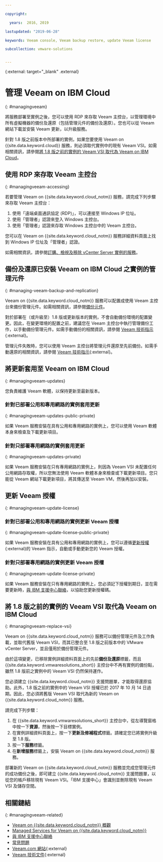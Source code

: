 ```yaml
---

copyright:

  years:  2016, 2019

lastupdated: "2019-06-28"

keywords: Veeam console, Veeam backup restore, update Veeam license

subcollection: vmware-solutions


---
```


{:external: target="_blank" .external}

# 管理 Veeam on IBM Cloud
{: #managingveeam}

將服務部署至實例之後，您可以使用 RDP 來存取 Veeam 主控台，以管理環境中所有虛擬機器的備份及還原（包括管理元件的備份及還原）。您也可以從 Veeam 網站下載並安裝 Veeam 更新，以升級服務。

針對 1.8 版之前版本中所部署的實例，如果您要使用 Veeam on {{site.data.keyword.cloud}} 服務，則必須取代實例中的現有 Veeam VSI。如需相關資訊，請參閱[將 1.8 版之前的實例的 Veeam VSI 取代為 Veeam on IBM Cloud](/docs/services/vmwaresolutions/services?topic=vmware-solutions-managingveeam#managingveeam-replace-vsi)。

## 使用 RDP 來存取 Veeam 主控台
{: #managingveeam-accessing}

若要管理 Veeam on {{site.data.keyword.cloud_notm}} 服務，請完成下列步驟來存取 Veeam 主控台：
1. 使用「遠端桌面通訊協定 (RDP)」，可以連接至 Windows IP 位址。
2. 使用「管理者」認證來登入 Windows 主控台。
3. 使用「管理者」認證來存取 Windows 主控台中的 Veeam 主控台。

您可以在 Veeam on {{site.data.keyword.cloud_notm}} 服務詳細資料頁面上找到 Windows IP 位址及「管理者」認證。

如需相關資訊，請參閱[訂購、檢視及移除 vCenter Server 實例的服務](/docs/services/vmwaresolutions/vcenter?topic=vmware-solutions-vc_addingremovingservices)。

## 備份及還原已安裝 Veeam on IBM Cloud 之實例的管理元件
{: #managing-veeam-backup-and-replication}

Veeam on {{site.data.keyword.cloud_notm}} 服務可以配置成使用 Veeam 主控台來備份管理元件。如需相關資訊，請參閱[備份元件](/docs/services/vmwaresolutions/archiref/solution?topic=vmware-solutions-solution_backingup)。

對於部署在（或升級至）1.8 版或更新版本的實例，不會自動備份環境的配置變更。因此，在變更環境的配置之前，建議您在 Veeam 主控台中執行管理備份工作，以手動備份管理元件。如需手動備份的相關資訊，請參閱 [Veeam 技術指示](https://helpcenter.veeam.com/backup/vsphere/scheduing_manual.html){:external}。

管理元件失敗時，您可以使用 Veeam 主控台將管理元件還原至先前備份。如需手動還原的相關資訊，請參閱 [Veeam 技術指示]( https://helpcenter.veeam.com/backup/vsphere/performing_full_recovery.html){:external}。

## 將更新套用至 Veeam on IBM Cloud
{: #managingveeam-updates}

您負責維護 Veeam 軟體，以保持更新至最新版本。

### 針對已部署公用和專用網路的實例套用更新
{: #managingveeam-updates-public-private}

如果 Veeam 服務安裝在具有公用和專用網路的實例上，您可以使用 Veeam 軟體本身來檢查及下載更新項目。

### 針對只部署專用網路的實例套用更新
{: #managingveeam-updates-private}

如果 Veeam 服務安裝在只有專用網路的實例上，則因為 Veeam VSI 未配置任何公用網路存取權，所以您無法使用 Veeam 軟體本身來檢查或下載更新項目。您只能從 Veeam 網站下載更新項目，將其傳送至 Veeam VM，然後再加以安裝。

## 更新 Veeam 授權
{: #managingveeam-update-license}

### 針對已部署公用和專用網路的實例更新 Veeam 授權
{: #managingveeam-update-license-public-private}

如果 Veeam 服務安裝在具有公用和專用網路的實例上，您可以遵循[更新授權]( https://helpcenter.veeam.com/docs/backup/vsphere/license_update.html){:external}的 Veeam 指示，自動或手動更新您的 Veeam 授權。

### 針對只部署專用網路的實例更新 Veeam 授權
{: #managingveeam-update-license-private}

如果 Veeam 服務安裝在只有專用網路的實例上，您必須記下授權到期日，並在需要更新時，[與 IBM 支援中心聯絡](/docs/services/vmwaresolutions/vmonic?topic=vmware-solutions-trbl_support)，以協助您更新授權碼。

## 將 1.8 版之前的實例的 Veeam VSI 取代為 Veeam on IBM Cloud
{: #managingveeam-replace-vsi}

Veeam on {{site.data.keyword.cloud_notm}} 服務可以備份管理元件及工作負載，並取代舊版 Veeam VSI，而其已整合至 1.8 版之前版本中的 VMware vCenter Server，並且僅用於備份管理元件。

由於這項變更，已移除實例詳細資料頁面上的先前**備份及還原**標籤，而且 {{site.data.keyword.vmwaresolutions_short}} 主控台中不再有實例的備份點，雖然 1.8 版前之實例中的 Veeam VSI 仍然保持運作。

您必須建立 {{site.data.keyword.cloud_notm}} 支援問題單，才能取得還原協助。此外，1.8 版之前的實例中的 Veeam VSI 授權已於 2017 年 10 月 14 日過期。因此，您必須將舊版 Veeam VSI 取代為新的 Veeam on {{site.data.keyword.cloud_notm}} 服務。

請完成下列步驟：
1. 在 {{site.data.keyword.vmwaresolutions_short}} 主控台中，從左導覽窗格中按一下**資源**，然後按一下目標實例。
2. 在實例詳細資料頁面上，按一下**更新及修補程式**標籤。請確定您已將實例升級至 1.8 版。
3. 按一下**服務**標籤。
4. 在**新增服務**標籤上，安裝 Veeam on {{site.data.keyword.cloud_notm}} 服務。

部署新的 Veeam on {{site.data.keyword.cloud_notm}} 服務並完成您管理元件的成功備份之後，即可建立 {{site.data.keyword.cloud_notm}} 支援問題單，以從您的帳戶移除現有 Veeam VSI。「IBM 支援中心」會識別並刪除現有 Veeam VSI 及儲存空間。

## 相關鏈結
{: #managingveeam-related}

* [Veeam on {{site.data.keyword.cloud_notm}} 概觀](/docs/services/vmwaresolutions/services?topic=vmware-solutions-veeam_considerations)
* [Managed Services for Veeam on {{site.data.keyword.cloud_notm}}](/docs/services/vmwaresolutions/services?topic=vmware-solutions-managing_veeam_services)
* [與 IBM 支援中心聯絡](/docs/services/vmwaresolutions/vmonic?topic=vmware-solutions-trbl_support)
* [常見問題](/docs/services/vmwaresolutions/vmonic?topic=vmware-solutions-faq)
* [Veeam.com 網站](https://www.veeam.com/){:external}
* [Veeam 技術文件](https://www.veeam.com/documentation-guides-datasheets.html){:external}
